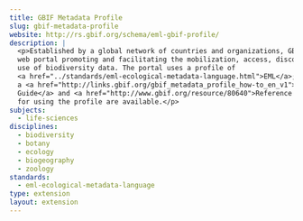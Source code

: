 ```yaml
---
title: GBIF Metadata Profile
slug: gbif-metadata-profile
website: http://rs.gbif.org/schema/eml-gbif-profile/
description: |
  <p>Established by a global network of countries and organizations, GBIF is a
  web portal promoting and facilitating the mobilization, access, discovery and
  use of biodiversity data. The portal uses a profile of
  <a href="../standards/eml-ecological-metadata-language.html">EML</a>;
  a <a href="http://links.gbif.org/gbif_metadata_profile_how-to_en_v1">How-to
  Guide</a> and <a href="http://www.gbif.org/resource/80640">Reference Guide</a>
  for using the profile are available.</p>
subjects:
  - life-sciences
disciplines:
  - biodiversity
  - botany
  - ecology
  - biogeography
  - zoology
standards:
  - eml-ecological-metadata-language
type: extension
layout: extension
---
```

